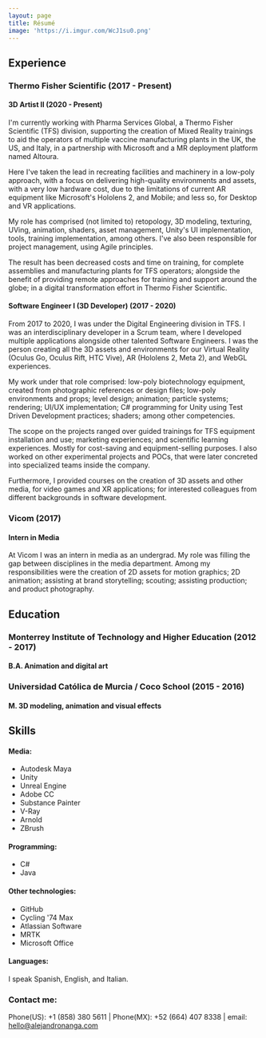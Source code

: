 ```yaml
---
layout: page
title: Résumé
image: 'https://i.imgur.com/WcJ1su0.png'
---
```


## <b>Experience</b>
### Thermo Fisher Scientific (2017 - Present)
#### 3D Artist II (2020 - Present)
I'm currently working with Pharma Services Global, a Thermo Fisher Scientific (TFS) division, supporting the creation of Mixed Reality trainings to aid the operators of multiple vaccine manufacturing plants in the UK, the US, and Italy, in a partnership with Microsoft and a MR deployment platform named Altoura.

Here I've taken the lead in recreating facilities and machinery in a low-poly approach, with a focus on delivering high-quality environments and assets, with a very low hardware cost, due to the limitations of current AR equipment like Microsoft's Hololens 2, and Mobile; and less so, for Desktop and VR applications.

My role has comprised (not limited to) retopology, 3D modeling, texturing, UVing, animation, shaders, asset management, Unity's UI implementation, tools, training implementation, among others. I've also been responsible for project management, using Agile principles.

The result has been decreased costs and time on training, for complete assemblies and manufacturing plants for TFS operators; alongside the benefit of providing remote approaches for training and support around the globe; in a digital transformation effort in Thermo Fisher Scientific.

#### Software Engineer I (3D Developer) (2017 - 2020)
From 2017 to 2020, I was under the Digital Engineering division in TFS. I was an interdisciplinary developer in a Scrum team, where I developed multiple applications alongside other talented Software Engineers. I was the person creating all the 3D assets and environments for our Virtual Reality (Oculus Go, Oculus Rift, HTC Vive), AR (Hololens 2, Meta 2), and WebGL experiences.

My work under that role comprised: low-poly biotechnology equipment, created from photographic references or design files; low-poly environments and props; level design; animation; particle systems; rendering; UI/UX implementation; C# programming for Unity using Test Driven Development practices; shaders; among other competencies.

The scope on the projects ranged over guided trainings for TFS equipment installation and use; marketing experiences; and scientific learning experiences. Mostly for cost-saving and equipment-selling purposes. I also worked on other experimental projects and POCs, that were later concreted into specialized teams inside the company.

Furthermore, I provided courses on the creation of 3D assets and other media, for video games and XR applications; for interested colleagues from different backgrounds in software development.


### Vicom (2017)
#### Intern in Media
At Vicom I was an intern in media as an undergrad. My role was filling the gap between disciplines in the media department. Among my responsibilities were the creation of 2D assets for motion graphics; 2D animation; assisting at brand storytelling; scouting; assisting production; and product photography.

## <b>Education</b>
### Monterrey Institute of Technology and Higher Education (2012 - 2017)
#### B.A. Animation and digital art
### Universidad Católica de Murcia / Coco School (2015 - 2016)
#### M. 3D modeling, animation and visual effects

## <b>Skills</b>
#### Media:
* Autodesk Maya
* Unity
* Unreal Engine
* Adobe CC
* Substance Painter
* V-Ray
* Arnold
* ZBrush

#### Programming:
* C#
* Java

#### Other technologies:
* GitHub
* Cycling '74 Max
* Atlassian Software
* MRTK
* Microsoft Office

#### Languages:
I speak Spanish, English, and Italian.

### Contact me:
Phone(US): +1 (858) 380 5611 | Phone(MX): +52 (664) 407 8338 | email: hello@alejandronanga.com

